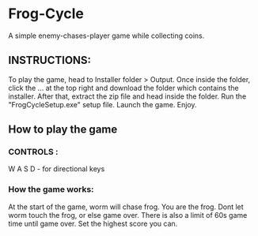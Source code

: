 # Frog-Cycle

A simple enemy-chases-player game while collecting coins.

## INSTRUCTIONS:

To play the game, head to Installer folder > Output.
Once inside the folder, click the ... at the top right and download the folder which contains the installer.
After that, extract the zip file and head inside the folder.
Run the "FrogCycleSetup.exe" setup file.
Launch the game.
Enjoy.

## How to play the game

### CONTROLS : 

W A S D - for directional keys

### How the game works:

At the start of the game, worm will chase frog. You are the frog. Dont let worm touch the frog, or else game over. 
There is also a limit of 60s game time until game over. Set the highest score you can.
